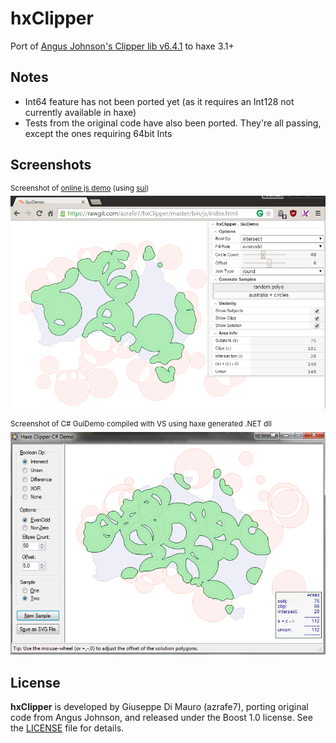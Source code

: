 hxClipper
=========

Port of [Angus Johnson's Clipper lib v6.4.1](http://sourceforge.net/projects/polyclipping/) to haxe 3.1+

## Notes

 - Int64 feature has not been ported yet (as it requires an Int128 not currently available in haxe)
 - Tests from the original code have also been ported. They're all passing, except the ones requiring 64bit Ints

## Screenshots

<sup>Screenshot of [online js demo](https://rawgit.com/azrafe7/hxClipper/master/bin/js/index.html) (using [sui](https://github.com/fponticelli/sui))</sup>
![](SuiDemo.png)

<sup>Screenshot of C# GuiDemo compiled with VS using haxe generated .NET dll</sup>
![](GuiDemo.png)

## License

**hxClipper** is developed by Giuseppe Di Mauro (azrafe7), porting original code from Angus Johnson, and released under the Boost 1.0 license. See the [LICENSE](LICENSE) file for details. 

